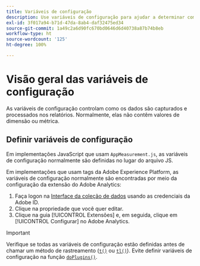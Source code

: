 ```yaml
---
title: Variáveis de configuração
description: Use variáveis de configuração para ajudar a determinar como os dados são coletados.
exl-id: 3f017a94-b71d-47da-8ab4-daf32475ed34
source-git-commit: 1a49c2a6d90fc670bd0646d6d40738a87b74b8eb
workflow-type: ht
source-wordcount: '125'
ht-degree: 100%

---
```


# Visão geral das variáveis de configuração

As variáveis de configuração controlam como os dados são capturados e processados nos relatórios. Normalmente, elas não contêm valores de dimensão ou métrica.

## Definir variáveis de configuração

Em implementações JavaScript que usam `AppMeasurement.js`, as variáveis de configuração normalmente são definidas no lugar do arquivo JS.

Em implementações que usam tags da Adobe Experience Platform, as variáveis de configuração normalmente são encontradas por meio da configuração da extensão do Adobe Analytics:

1. Faça logon na [Interface da coleção de dados](https://experience.adobe.com/data-collection) usando as credenciais da Adobe ID.
1. Clique na propriedade que você quer editar.
1. Clique na guia [!UICONTROL Extensões] e, em seguida, clique em [!UICONTROL Configurar] no Adobe Analytics.

>[!IMPORTANT]
>
>Verifique se todas as variáveis de configuração estão definidas antes de chamar um método de rastreamento ([`t()`](../functions/t-method.md) ou [`tl()`](../functions/tl-method.md)). Evite definir variáveis de configuração na função [`doPlugins()`](../functions/doplugins.md).

